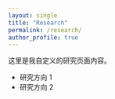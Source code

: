 ```yaml
---
layout: single
title: "Research"
permalink: /research/
author_profile: true
---
```


这里是我自定义的研究页面内容。

- 研究方向 1
- 研究方向 2
